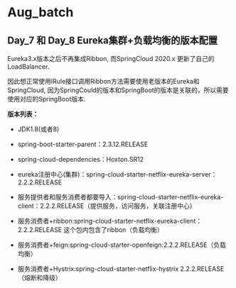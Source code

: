 # Aug_batch
## Day_7 和 Day_8 Eureka集群+负载均衡的版本配置
Eureka3.x版本之后不再集成Ribbon, 而SpringCloud 2020.x 更新了自己的LoadBalancer.

因此想正常使用IRule接口调用Ribbon方法需要使用老版本的Eureka和SpringCloud, 因为SpringCould的版本和SpringBoot的版本是关联的，所以需要使用对应的SpringBoot版本.

**版本列表：**

- JDK1.8(或者8)
- spring-boot-starter-parent：2.3.12.RELEASE
- spring-cloud-dependencies：Hoxton.SR12

- eureka注册中心(集群)：spring-cloud-starter-netflix-eureka-server：2.2.2.RELEASE

- 服务提供者和服务消费者都要导入：spring-cloud-starter-netflix-eureka-client：2.2.2.RELEASE（提供服务，访问服务，关联注册中心）

- 服务消费者+ribbon:spring-cloud-starter-netflix-eureka-client：2.2.2.RELEASE 这个包内包含了ribbon（负载均衡）

- 服务消费者+feign:spring-cloud-starter-openfeign:2.2.2.RELEASE（负载均衡）

- 服务消费者+Hystrix:spring-cloud-starter-netflix-hystrix 2.2.2.RELEASE（熔断和降级）
